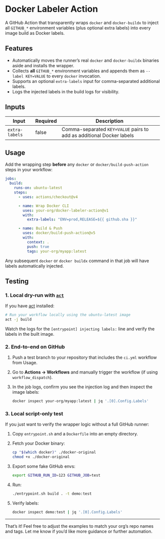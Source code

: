 # Docker Labeler Action

A GitHub Action that transparently wraps `docker` and `docker-buildx` to inject all `GITHUB_*` environment variables (plus optional extra labels) into every image build as Docker labels.

## Features

* Automatically moves the runner’s real `docker` and `docker-buildx` binaries aside and installs the wrapper.
* Collects **all** `GITHUB_*` environment variables and appends them as `--label KEY=VALUE` to every `docker` invocation.
* Supports an optional `extra-labels` input for comma-separated additional labels.
* Logs the injected labels in the build logs for visibility.

## Inputs

| Input          | Required | Description                                                          |
| -------------- | -------- | -------------------------------------------------------------------- |
| `extra-labels` | false    | Comma-separated `KEY=VALUE` pairs to add as additional Docker labels |

## Usage

Add the wrapping step **before** any `docker` or `docker/build-push-action` steps in your workflow:

```yaml
jobs:
  build:
    runs-on: ubuntu-latest
    steps:
      - uses: actions/checkout@v4

      - name: Wrap Docker CLI
        uses: your-org/docker-labeler-action@v1
        with:
          extra-labels: "ENV=prod,RELEASE=${{ github.sha }}"

      - name: Build & Push
        uses: docker/build-push-action@v5
        with:
          context: .
          push: true
          tags: your-org/myapp:latest
```

Any subsequent `docker` or `docker buildx` command in that job will have labels automatically injected.

## Testing

### 1. Local dry-run with [`act`](https://github.com/nektos/act)

If you have [act](https://github.com/nektos/act) installed:

```bash
# Run your workflow locally using the ubuntu-latest image
act -j build
```

Watch the logs for the `[entrypoint] injecting labels:` line and verify the labels in the built image.

### 2. End-to-end on GitHub

1. Push a test branch to your repository that includes the `ci.yml` workflow from Usage.
2. Go to **Actions → Workflows** and manually trigger the workflow (if using `workflow_dispatch`).
3. In the job logs, confirm you see the injection log and then inspect the image labels:

   ```bash
   docker inspect your-org/myapp:latest | jq '.[0].Config.Labels'
   ```

### 3. Local script-only test

If you just want to verify the wrapper logic without a full GitHub runner:

1. Copy `entrypoint.sh` and a `Dockerfile` into an empty directory.
2. Fetch your Docker binary:

   ```bash
   cp "$(which docker)" ./docker-original
   chmod +x ./docker-original
   ```
3. Export some fake GitHub envs:

   ```bash
   export GITHUB_RUN_ID=123 GITHUB_JOB=test
   ```
4. Run:

   ```bash
   ./entrypoint.sh build . -t demo:test
   ```
5. Verify labels:

   ```bash
   docker inspect demo:test | jq '.[0].Config.Labels'
   ```

---

That’s it! Feel free to adjust the examples to match your org’s repo names and tags. Let me know if you’d like more guidance or further automation.
